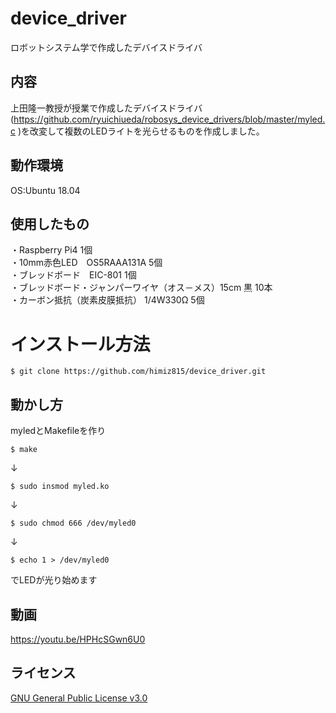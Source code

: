# device_driver
ロボットシステム学で作成したデバイスドライバ

## 内容
上田隆一教授が授業で作成したデバイスドライバ(https://github.com/ryuichiueda/robosys_device_drivers/blob/master/myled.c )を改変して複数のLEDライトを光らせるものを作成しました。
## 動作環境 
OS:Ubuntu 18.04 
## 使用したもの
・Raspberry Pi4 1個  
・10mm赤色LED　OS5RAAA131A 5個  
・ブレッドボード　EIC-801 1個  
・ブレッドボード・ジャンパーワイヤ（オス－メス）15cm 黒 10本  
・カーボン抵抗（炭素皮膜抵抗） 1/4W330Ω 5個
# インストール方法  
``` 
$ git clone https://github.com/himiz815/device_driver.git  
```
## 動かし方

myledとMakefileを作り 
``` 
$ make  
```
↓  
``` 
$ sudo insmod myled.ko  
```
↓  
```
$ sudo chmod 666 /dev/myled0
```
↓  
``` shell
$ echo 1 > /dev/myled0
```
でLEDが光り始めます　
## 動画
https://youtu.be/HPHcSGwn6U0
## ライセンス
[GNU General Public License v3.0](https://github.com/kiyoshirou-kawanabe/Robosys_Devicedriver/blob/main/COPYING)

